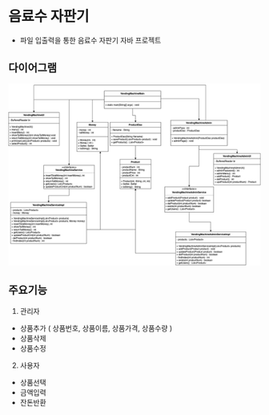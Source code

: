 # 음료수 자판기
- 파일 입출력을 통한 음료수 자판기 자바 프로젝트

## 다이어그램
![다이어그램](https://github.com/jinjaehyuk/TIL/blob/main/vendingMachine/vendingMachine.drawio.png)
## 주요기능
1. 관리자
  - 상품추가 ( 상품번호, 상품이름, 상품가격, 상품수량 )
  - 상품삭제
  - 상품수정
2. 사용자
  - 상품선택 
  - 금액입력
  - 잔돈반환
